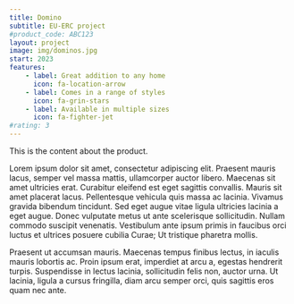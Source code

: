 ```yaml
---
title: Domino
subtitle: EU-ERC project
#product_code: ABC123
layout: project
image: img/dominos.jpg
start: 2023
features:
    - label: Great addition to any home
      icon: fa-location-arrow
    - label: Comes in a range of styles
      icon: fa-grin-stars
    - label: Available in multiple sizes
      icon: fa-fighter-jet
#rating: 3
---
```


This is the content about the product.

Lorem ipsum dolor sit amet, consectetur adipiscing elit. 
Praesent mauris lacus, semper vel massa mattis, ullamcorper auctor libero. 
Maecenas sit amet ultricies erat. Curabitur eleifend est eget sagittis convallis. 
Mauris sit amet placerat lacus. Pellentesque vehicula quis massa ac lacinia. 
Vivamus gravida bibendum tincidunt. Sed eget augue vitae ligula ultricies lacinia a eget augue. 
Donec vulputate metus ut ante scelerisque sollicitudin. Nullam commodo suscipit venenatis. 
Vestibulum ante ipsum primis in faucibus orci luctus et ultrices posuere cubilia Curae; Ut tristique pharetra mollis. 

Praesent ut accumsan mauris. Maecenas tempus finibus lectus, in iaculis mauris lobortis ac. 
Proin ipsum erat, imperdiet at arcu a, egestas hendrerit turpis. Suspendisse in lectus lacinia, 
sollicitudin felis non, auctor urna. Ut lacinia, ligula a cursus fringilla, diam arcu semper orci, 
quis sagittis eros quam nec ante.
